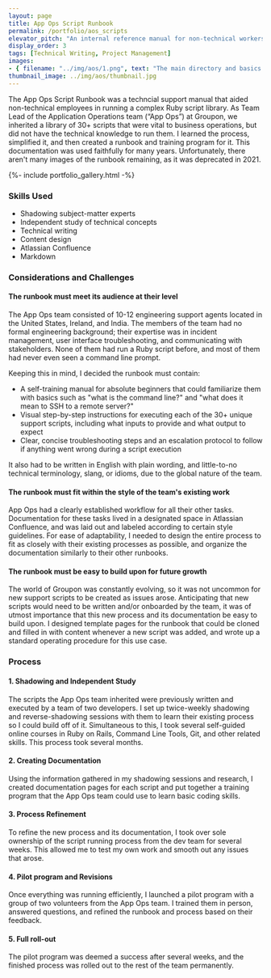 ```yaml
---
layout: page
title: App Ops Script Runbook
permalink: /portfolio/aos_scripts
elevator_pitch: "An internal reference manual for non-technical workers to run Ruby"
display_order: 3
tags: [Technical Writing, Project Management]
images:
- { filename: "../img/aos/1.png", text: "The main directory and basics page of the runbook in Confluence"}
thumbnail_image: ../img/aos/thumbnail.jpg
---
```


<div class="content" markdown=1>

The App Ops Script Runbook was a techncial support manual that aided non-technical employees in running a complex Ruby script library. As Team Lead of the Application Operations team (“App Ops”) at Groupon, we inherited a library of 30+ scripts that were vital to business operations, but did not have the technical knowledge to run them. I learned the process, simplified it, and then created a runbook and training program for it. This documentation was used faithfully for many years. Unfortunately, there aren't many images of the runbook remaining, as it was deprecated in 2021.

</div>

{%- include portfolio_gallery.html -%}

<div class="content" markdown=1>

### Skills Used
* Shadowing subject-matter experts
* Independent study of technical concepts
* Technical writing
* Content design
* Atlassian Confluence
* Markdown

### Considerations and Challenges

#### The runbook must meet its audience at their level
The App Ops team consisted of 10-12 engineering support agents located in the United States, Ireland, and India. The members of the team had no formal engineering background; their expertise was in incident management, user interface troubleshooting, and communicating with stakeholders. None of them had run a Ruby script before, and most of them had never even seen a command line prompt.

Keeping this in mind, I decided the runbook must contain:
* A self-training manual for absolute beginners that could familiarize them with basics such as "what is the command line?" and "what does it mean to SSH to a remote server?"
* Visual step-by-step instructions for executing each of the 30+ unique support scripts, including what inputs to provide and what output to expect
* Clear, concise troubleshooting steps and an escalation protocol to follow if anything went wrong during a script execution

It also had to be written in English with plain wording, and little-to-no technical terminology, slang, or idioms, due to the global nature of the team.

#### The runbook must fit within the style of the team's existing work
App Ops had a clearly established workflow for all their other tasks. Documentation for these tasks lived in a designated space in Atlassian Confluence, and was laid out and labeled according to certain style guidelines. For ease of adaptability, I needed to design the entire process to fit as closely with their existing processes as possible, and organize the documentation similarly to their other runbooks.

#### The runbook must be easy to build upon for future growth
The world of Groupon was constantly evolving, so it was not uncommon for new support scripts to be created as issues arose. Anticipating that new scripts would need to be written and/or onboarded by the team, it was of utmost importance that this new process and its documentation be easy to build upon. I designed template pages for the runbook that could be cloned and filled in with content whenever a new script was added, and wrote up a standard operating procedure for this use case.

### Process
#### 1. Shadowing and Independent Study
The scripts the App Ops team inherited were previously written and executed by a team of two developers. I set up twice-weekly shadowing and reverse-shadowing sessions with them to learn their existing process so I could build off of it. Simultaneous to this, I took several self-guided online courses in Ruby on Rails, Command Line Tools, Git, and other related skills. This process took several months.
#### 2. Creating Documentation
Using the information gathered in my shadowing sessions and research, I created documentation pages for each script and put together a training program that the App Ops team could use to learn basic coding skills.
#### 3. Process Refinement
To refine the new process and its documentation, I took over sole ownership of the script running process from the dev team for several weeks. This allowed me to test my own work and smooth out any issues that arose.
#### 4. Pilot program and Revisions
Once everything was running efficiently, I launched a pilot program with a group of two volunteers from the App Ops team. I trained them in person, answered questions, and refined the runbook and process based on their feedback.
#### 5. Full roll-out
The pilot program was deemed a success after several weeks, and the finished process was rolled out to the rest of the team permanently.

</div>